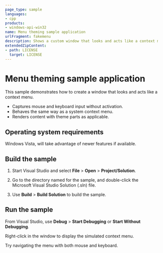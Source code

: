 ```yaml
---
page_type: sample
languages:
- cpp
products:
- windows-api-win32
name: Menu theming sample application
urlFragment: fakemenu
description: Shows a custom window that looks and acts like a context menu
extendedZipContent:
- path: LICENSE
  target: LICENSE
---
```



Menu theming sample application
===============================

This sample demonstrates how to create a window that looks and acts like a context menu.

- Captures mouse and keyboard input without activation.
- Behaves the same way as a system context menu.
- Renders content with theme parts as applicable.

Operating system requirements
-----------------------------

Windows Vista, will take advantage of newer features if available.

Build the sample
----------------

1.  Start Visual Studio and select **File** \> **Open** \> **Project/Solution**.

2.  Go to the directory named for the sample, and double-click the Microsoft Visual Studio Solution (.sln) file.

3.  Use **Build** \> **Build Solution** to build the sample.

Run the sample
--------------

From Visual Studio, use **Debug** \> **Start Debugging** or **Start Without Debugging**.

Right-click in the window to display the simulated context menu.

Try navigating the menu with both mouse and keyboard.
